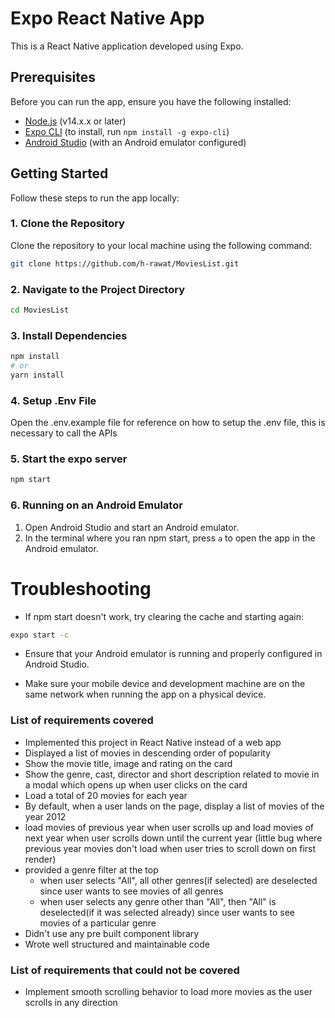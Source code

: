 # Expo React Native App

This is a React Native application developed using Expo.

## Prerequisites

Before you can run the app, ensure you have the following installed:

- [Node.js](https://nodejs.org/) (v14.x.x or later)
- [Expo CLI](https://docs.expo.dev/get-started/installation/) (to install, run `npm install -g expo-cli`)
- [Android Studio](https://developer.android.com/studio) (with an Android emulator configured)

## Getting Started

Follow these steps to run the app locally:

### 1. Clone the Repository

Clone the repository to your local machine using the following command:

```bash
git clone https://github.com/h-rawat/MoviesList.git
```

### 2. Navigate to the Project Directory

```bash
cd MoviesList
```

### 3. Install Dependencies

```bash
npm install
# or
yarn install
```

### 4. Setup .Env File

Open the .env.example file for reference on how to setup the .env file, this is necessary to call the APIs

### 5. Start the expo server

```bash
npm start
```

### 6. Running on an Android Emulator

1. Open Android Studio and start an Android emulator.
2. In the terminal where you ran npm start, press `a` to open the app in the Android emulator.

# Troubleshooting

- If npm start doesn't work, try clearing the cache and starting again:

```bash
expo start -c
```

- Ensure that your Android emulator is running and properly configured in Android Studio.

- Make sure your mobile device and development machine are on the same network when running the app on a physical device.

### List of requirements covered

- Implemented this project in React Native instead of a web app
- Displayed a list of movies in descending order of popularity
- Show the movie title, image and rating on the card
- Show the genre, cast, director and short description related to movie in a modal which opens up when user clicks on the card
- Load a total of 20 movies for each year
- By default, when a user lands on the page, display a list of movies of the year 2012
- load movies of previous year when user scrolls up and load movies of next year when user scrolls down until the current year (little bug where previous year movies don't load when user tries to scroll down on first render)
- provided a genre filter at the top
  - when user selects "All", all other genres(if selected) are deselected since user wants to see movies of all genres
  - when user selects any genre other than "All", then "All" is deselected(if it was selected already) since user wants to see movies of a particular genre
- Didn't use any pre built component library
- Wrote well structured and maintainable code

### List of requirements that could not be covered

- Implement smooth scrolling behavior to load more movies as the user scrolls in
  any direction
